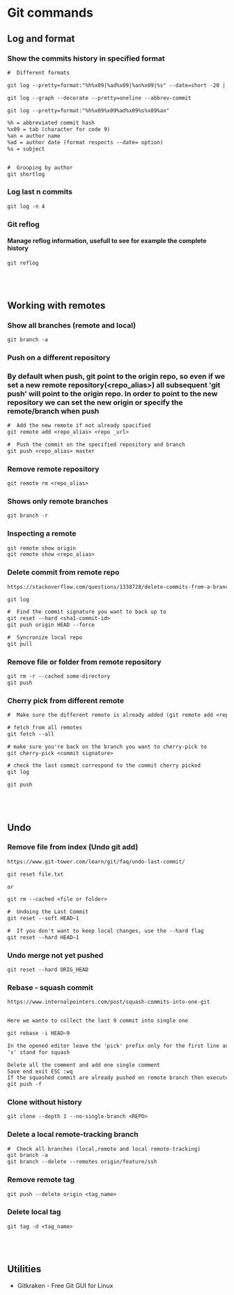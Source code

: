 # Git commands

## Log and format

### Show the commits history in specified format

```txt
#  Different formats

git log --pretty=format:"%h%x09|%ad%x09|%an%x09|%s" --date=short -20 | column -t -s '|'

git log --graph --decorate --pretty=oneline --abbrev-commit

git log --pretty=format:"%h%x09%x09%ad%x09%s%x09%an"

%h = abbreviated commit hash
%x09 = tab (character for code 9)
%an = author name
%ad = author date (format respects --date= option)
%s = subject


#  Grouping by author
git shortlog

```

### Log last n commits

```txt
git log -n 4
```

### Git reflog

#### Manage reflog information, usefull to see for example the complete history

```txt
git reflog
```

<br><br>

## Working with remotes

### Show all branches (remote and local)

```txt
git branch -a
```

### Push on a different repository

### By default when push, git point to the origin repo, so even if we set a new remote repository(<repo_alias>) all subsequent 'git push' will point to the origin repo. In order to point to the new repository we can set the new origin or specify the remote/branch when push

```txt
#  Add the new remote if not already spacified
git remote add <repo_alias> <repo _url>

#  Push the commit on the specified repository and branch
git push <repo_alias> master

```

### Remove remote repository

```txt
git remote rm <repo_alias>
```

### Shows only remote branches

```txt
git branch -r
```

### Inspecting a remote

```txt
git remote show origin
git remote show <repo_alias>
```

### Delete commit from remote repo

```txt
https://stackoverflow.com/questions/1338728/delete-commits-from-a-branch-in-git

git log

#  Find the commit signature you want to back up to
git reset --hard <sha1-commit-id>
git push origin HEAD --force

#  Syncronize local repo
git pull
```

### Remove file or folder from remote repository

```txt
git rm -r --cached some-directory
git push
```

### Cherry pick from different remote

```txt
#  Make sure the different remote is already added (git remote add <repo_alias> <repo _url>)

# fetch from all remotes
git fetch --all

# make sure you're back on the branch you want to cherry-pick to
git cherry-pick <commit signature>

# check the last commit correspond to the commit cherry picked
git log

git push
```

<br><br>

## Undo

### Remove file from index (Undo git add)

```txt
https://www.git-tower.com/learn/git/faq/undo-last-commit/

git reset file.txt

or

git rm --cached <file or folder>

#  Undoing the Last Commit
git reset --soft HEAD~1

#  If you don't want to keep local changes, use the --hard flag
git reset --hard HEAD~1
```

### Undo merge not yet pushed

```txt
git reset --hard ORIG_HEAD
```

### Rebase - squash commit

``` txt
https://www.internalpointers.com/post/squash-commits-into-one-git


Here we wanto to collect the last 9 commit into single one

git rebase -i HEAD~9

In the opened editor leave the 'pick' prefix only for the first line and replace for the last 8 lines the 'pick' in 's' (pick => s) and exit (ESC :wq)
's' stand for squash

Delete all the comment and add one single comment
Save end exit ESC :wq
If the squashed commit are already pushed on remote branch then execute
git push -f
```

### Clone without history

```txt
git clone --depth 1 --no-single-branch <REPO>
```

### Delete a local remote-tracking branch

```txt
#  Check all branches (local,remote and local remote-tracking)
git branch -a
git branch --delete --remotes origin/feature/ssh
```

### Remove remote tag

```txt
git push --delete origin <tag_name>
```

### Delete local tag

```txt
git tag -d <tag_name>
```

<br><br>

## Utilities

* Gitkraken - Free Git GUI for Linux
